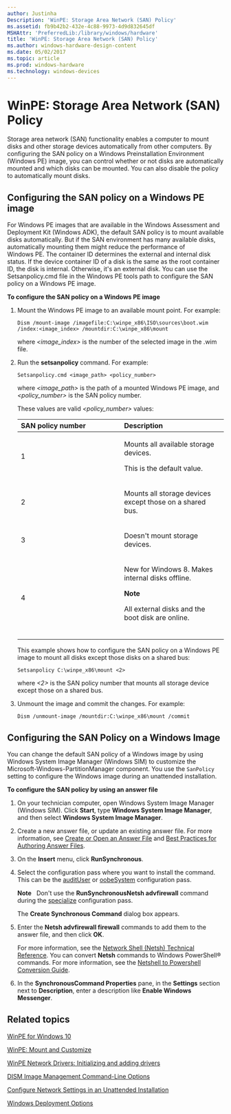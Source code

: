 ```yaml
---
author: Justinha
Description: 'WinPE: Storage Area Network (SAN) Policy'
ms.assetid: fb9b42b2-432e-4c88-9973-4d9d832645df
MSHAttr: 'PreferredLib:/library/windows/hardware'
title: 'WinPE: Storage Area Network (SAN) Policy'
ms.author: windows-hardware-design-content
ms.date: 05/02/2017
ms.topic: article
ms.prod: windows-hardware
ms.technology: windows-devices
---
```


# WinPE: Storage Area Network (SAN) Policy


Storage area network (SAN) functionality enables a computer to mount disks and other storage devices automatically from other computers. By configuring the SAN policy on a Windows Preinstallation Environment (Windows PE) image, you can control whether or not disks are automatically mounted and which disks can be mounted. You can also disable the policy to automatically mount disks.

## <span id="Configuring_the_SAN_policy_on_a_Windows_PE_image"></span><span id="configuring_the_san_policy_on_a_windows_pe_image"></span><span id="CONFIGURING_THE_SAN_POLICY_ON_A_WINDOWS_PE_IMAGE"></span>Configuring the SAN policy on a Windows PE image


For Windows PE images that are available in the Windows Assessment and Deployment Kit (Windows ADK), the default SAN policy is to mount available disks automatically. But if the SAN environment has many available disks, automatically mounting them might reduce the performance of Windows PE. The container ID determines the external and internal disk status. If the device container ID of a disk is the same as the root container ID, the disk is internal. Otherwise, it's an external disk. You can use the Setsanpolicy.cmd file in the Windows PE tools path to configure the SAN policy on a Windows PE image.

**To configure the SAN policy on a Windows PE image**

1.  Mount the Windows PE image to an available mount point. For example:

    ``` syntax
    Dism /mount-image /imagefile:C:\winpe_x86\ISO\sources\boot.wim /index:<image_index> /mountdir:C:\winpe_x86\mount
    ```

    where *&lt;image\_index&gt;* is the number of the selected image in the .wim file.

2.  Run the **setsanpolicy** command. For example:

    ``` syntax
    Setsanpolicy.cmd <image_path> <policy_number>
    ```

    where *&lt;image\_path&gt;* is the path of a mounted Windows PE image, and *&lt;policy\_number&gt;* is the SAN policy number.

    These values are valid *&lt;policy\_number&gt;* values:

    <table>
    <colgroup>
    <col width="50%" />
    <col width="50%" />
    </colgroup>
    <thead>
    <tr class="header">
    <th align="left">SAN policy number</th>
    <th align="left">Description</th>
    </tr>
    </thead>
    <tbody>
    <tr class="odd">
    <td align="left"><p>1</p></td>
    <td align="left"><p>Mounts all available storage devices.</p>
    <p>This is the default value.</p></td>
    </tr>
    <tr class="even">
    <td align="left"><p>2</p></td>
    <td align="left"><p>Mounts all storage devices except those on a shared bus.</p></td>
    </tr>
    <tr class="odd">
    <td align="left"><p>3</p></td>
    <td align="left"><p>Doesn't mount storage devices.</p></td>
    </tr>
    <tr class="even">
    <td align="left"><p>4</p></td>
    <td align="left"><p>New for Windows 8. Makes internal disks offline.</p>
    <div class="alert">
    <strong>Note</strong>  
    <p>All external disks and the boot disk are online.</p>
    </div>
    <div>
     
    </div></td>
    </tr>
    </tbody>
    </table>

    This example shows how to configure the SAN policy on a Windows PE image to mount all disks except those disks on a shared bus:

        Setsanpolicy C:\winpe_x86\mount <2>

    where *&lt;2&gt;* is the SAN policy number that mounts all storage device except those on a shared bus.

3.  Unmount the image and commit the changes. For example:

    ``` syntax
    Dism /unmount-image /mountdir:C:\winpe_x86\mount /commit
    ```

## <span id="Configuring_the_SAN_Policy_on_a_Windows_Image"></span><span id="configuring_the_san_policy_on_a_windows_image"></span><span id="CONFIGURING_THE_SAN_POLICY_ON_A_WINDOWS_IMAGE"></span>Configuring the SAN Policy on a Windows Image


You can change the default SAN policy of a Windows image by using Windows System Image Manager (Windows SIM) to customize the Microsoft-Windows-PartitionManager component. You use the `SanPolicy` setting to configure the Windows image during an unattended installation.

**To configure the SAN policy by using an answer file**

1.  On your technician computer, open Windows System Image Manager (Windows SIM). Click **Start**, type **Windows System Image Manager**, and then select **Windows System Image Manager**.

2.  Create a new answer file, or update an existing answer file. For more information, see [Create or Open an Answer File](https://msdn.microsoft.com/library/windows/hardware/dn915085) and [Best Practices for Authoring Answer Files](https://msdn.microsoft.com/library/windows/hardware/dn915073).

3.  On the **Insert** menu, click **RunSynchronous**.

4.  Select the configuration pass where you want to install the command. This can be the [auditUser](audituser.md) or [oobeSystem](oobesystem.md) configuration pass.

    **Note**  
    Don't use the **RunSynchronousNetsh advfirewall** command during the [specialize](specialize.md) configuration pass.

    The **Create Synchronous Command** dialog box appears.

5.  Enter the **Netsh advfirewall firewall** commands to add them to the answer file, and then click **OK**.

    For more information, see the [Network Shell (Netsh) Technical Reference](http://go.microsoft.com/fwlink/?LinkId=234733). You can convert **Netsh** commands to Windows PowerShell® commands. For more information, see the [Netshell to Powershell Conversion Guide](http://go.microsoft.com/fwlink/?LinkId=234734).

6.  In the **SynchronousCommand Properties** pane, in the **Settings** section next to **Description**, enter a description like **Enable Windows Messenger**.

## <span id="related_topics"></span>Related topics


[WinPE for Windows 10](winpe-intro.md)

[WinPE: Mount and Customize](winpe-mount-and-customize.md)

[WinPE Network Drivers: Initializing and adding drivers](winpe-network-drivers-initializing-and-adding-drivers.md)

[DISM Image Management Command-Line Options](dism-image-management-command-line-options-s14.md)

[Configure Network Settings in an Unattended Installation](configure-network-settings-in-an-unattended-installation.md)

[Windows Deployment Options](windows-deployment-options.md)

 

 






